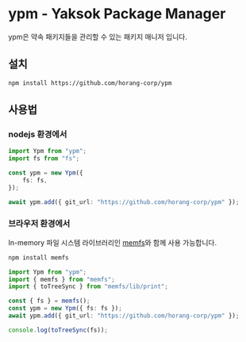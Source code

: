 # ypm - Yaksok Package Manager

ypm은 약속 패키지들을 관리할 수 있는 패키지 매니저 입니다.

## 설치

```bash
npm install https://github.com/horang-corp/ypm
```

## 사용법

### nodejs 환경에서

```ts
import Ypm from "ypm";
import fs from "fs";

const ypm = new Ypm({
	fs: fs,
});

await ypm.add({ git_url: "https://github.com/horang-corp/ypm" });
```

### 브라우저 환경에서

In-memory 파일 시스템 라이브러리인 [memfs](https://github.com/streamich/memfs)와
함께 사용 가능합니다.

```bash
npm install memfs
```

```ts
import Ypm from "ypm";
import { memfs } from "memfs";
import { toTreeSync } from "memfs/lib/print";

const { fs } = memfs();
const ypm = new Ypm({ fs: fs });
await ypm.add({ git_url: "https://github.com/horang-corp/ypm" });

console.log(toTreeSync(fs));
```
